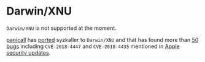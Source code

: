 Darwin/XNU
==========

`Darwin/XNU` is not supported at the moment.

[panicall](https://twitter.com/panicaII) has [ported](https://i.blackhat.com/eu-18/Wed-Dec-5/eu-18-Juwei_Lin-Drill-The-Apple-Core.pdf) syzkaller to `Darwin/XNU` and that has found more than [50 bugs](https://twitter.com/panicaII/status/1070696972326133760) including `CVE-2018-4447` and `CVE-2018-4435` mentioned in [Apple security updates](https://support.apple.com/en-us/HT209341).
